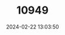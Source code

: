 ---
title: "10949"
category: "Batagur kachuga"
draft: false
date: 2024-02-22 13:03:50
languages:
  English: ["Bengal Roof Turtle", "Red-crowned Roofed Turtle"]
---